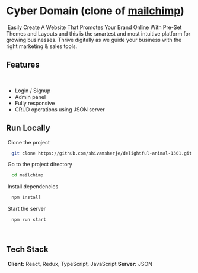 # Cyber Domain (clone of [mailchimp](https://mailchimp.com/))
​
Easily Create A Website That Promotes Your Brand Online With Pre-Set Themes and Layouts and this is the smartest and most intuitive platform for growing businesses. Thrive digitally as we guide your business with the right marketing & sales tools.
​
​
## Features
​
- Login / Signup
- Admin panel
- Fully responsive
- CRUD operations using JSON server
​
​
​
## Run Locally
​
Clone the project
​
```bash
  git clone https://github.com/shivamsherje/delightful-animal-1301.git
```
​
Go to the project directory
​
```bash
  cd mailchimp
```
​
Install dependencies
​
```bash
  npm install
```
​
Start the server
​
```bash
  npm run start
```
​
​
## Tech Stack
​
**Client:** React, Redux, TypeScript, JavaScript
​
**Server:** JSON
